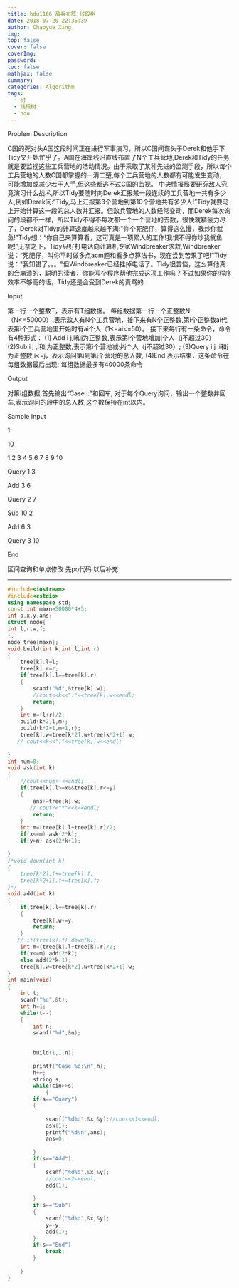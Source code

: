 ```yaml
---
title: hdu1166 敌兵布阵 线段树
date: 2018-07-20 22:35:39
author: Chaoyue Xing
img: 
top: false
cover: false
coverImg: 
password: 
toc: false
mathjax: false
summary:
categories: Algorithm
tags: 
  - 树
  - 线段树
  - hdu
---
```




Problem Description

C国的死对头A国这段时间正在进行军事演习，所以C国间谍头子Derek和他手下Tidy又开始忙乎了。A国在海岸线沿直线布置了N个工兵营地,Derek和Tidy的任务就是要监视这些工兵营地的活动情况。由于采取了某种先进的监测手段，所以每个工兵营地的人数C国都掌握的一清二楚,每个工兵营地的人数都有可能发生变动，可能增加或减少若干人手,但这些都逃不过C国的监视。
中央情报局要研究敌人究竟演习什么战术,所以Tidy要随时向Derek汇报某一段连续的工兵营地一共有多少人,例如Derek问:“Tidy,马上汇报第3个营地到第10个营地共有多少人!”Tidy就要马上开始计算这一段的总人数并汇报。但敌兵营地的人数经常变动，而Derek每次询问的段都不一样，所以Tidy不得不每次都一个一个营地的去数，很快就精疲力尽了，Derek对Tidy的计算速度越来越不满:"你个死肥仔，算得这么慢，我炒你鱿鱼!”Tidy想：“你自己来算算看，这可真是一项累人的工作!我恨不得你炒我鱿鱼呢!”无奈之下，Tidy只好打电话向计算机专家Windbreaker求救,Windbreaker说：“死肥仔，叫你平时做多点acm题和看多点算法书，现在尝到苦果了吧!”Tidy说："我知错了。。。"但Windbreaker已经挂掉电话了。Tidy很苦恼，这么算他真的会崩溃的，聪明的读者，你能写个程序帮他完成这项工作吗？不过如果你的程序效率不够高的话，Tidy还是会受到Derek的责骂的.

Input

第一行一个整数T，表示有T组数据。
每组数据第一行一个正整数N（N<=50000）,表示敌人有N个工兵营地，接下来有N个正整数,第i个正整数ai代表第i个工兵营地里开始时有ai个人（1<=ai<=50）。
接下来每行有一条命令，命令有4种形式：
(1) Add i j,i和j为正整数,表示第i个营地增加j个人（j不超过30）
(2)Sub i j ,i和j为正整数,表示第i个营地减少j个人（j不超过30）;
(3)Query i j ,i和j为正整数,i<=j，表示询问第i到第j个营地的总人数;
(4)End 表示结束，这条命令在每组数据最后出现;
每组数据最多有40000条命令

Output

对第i组数据,首先输出“Case i:”和回车,
对于每个Query询问，输出一个整数并回车,表示询问的段中的总人数,这个数保持在int以内。

Sample Input

1

10

1 2 3 4 5 6 7 8 9 10

Query 1 3

Add 3 6

Query 2 7

Sub 10 2

Add 6 3

Query 3 10

End

区间查询和单点修改 先po代码 以后补充

---

```c++
#include<iostream>
#include<cstdio>
using namespace std;
const int maxn=50000*4+5;
int p,x,y,ans;
struct node{
int l,r,w,f;
};
node tree[maxn];
void build(int k,int l,int r)
{
    tree[k].l=l;
    tree[k].r=r;
    if(tree[k].l==tree[k].r)
    {
        scanf("%d",&tree[k].w);
        //cout<<k<<":"<<tree[k].w<<endl;
        return;
    }
    int m=(l+r)/2;
    build(k*2,l,m);
    build(k*2+1,m+1,r);
    tree[k].w=tree[k*2].w+tree[k*2+1].w;
   // cout<<k<<":"<<tree[k].w<<endl;
 
}
int num=0;
void ask(int k)
{
    //cout<<num++<<endl;
    if(tree[k].l>=x&&tree[k].r<=y)
    {
        ans+=tree[k].w;
       // cout<<"*"<<k<<endl;
        return;
    }
    int m=(tree[k].l+tree[k].r)/2;
    if(x<=m) ask(2*k);
    if(y>m) ask(2*k+1);
 
}
/*void down(int k)
{
    tree[k*2].f+=tree[k].f;
    tree[k*2+1].f+=tree[k].f;
}*/
void add(int k)
{
    if(tree[k].l==tree[k].r)
    {
        tree[k].w+=y;
        return;
    }
   // if(tree[k].f) down(k);
    int m=(tree[k].l+tree[k].r)/2;
    if(x<=m) add(2*k);
    else add(2*k+1);
    tree[k].w=tree[k*2].w+tree[k*2+1].w;
}
int main(void)
{
    int t;
    scanf("%d",&t);
    int h=1;
    while(t--)
    {
        int n;
        scanf("%d",&n);
        
 
        build(1,1,n);
       
        printf("Case %d:\n",h);
        h++;
        string s;
        while(cin>>s)
            {
        if(s=="Query")
        {
 
            scanf("%d%d",&x,&y);//cout<<1<<endl;
            ask(1);
            printf("%d\n",ans);
            ans=0;
 
        }
        if(s=="Add")
        {
            scanf("%d%d",&x,&y);
            //cout<<2<<endl;
            add(1);
 
        }
        if(s=="Sub")
        {
            scanf("%d%d",&x,&y);
            y=-y;
            add(1);
        }
        if(s=="End")
            break;
        }
 
    }
}
```



